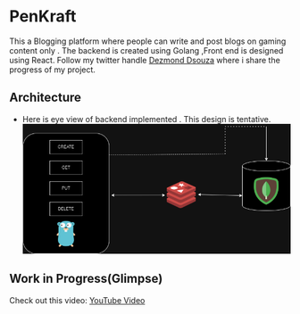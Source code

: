 # PenKraft
This a  Blogging platform where people can write and post blogs on gaming content only . The backend is created using Golang ,Front end is designed using React.
Follow my twitter handle [Dezmond Dsouza](https://x.com/I_Dsouza7697) where i share the progress of my project.


## Architecture
- Here is eye view of backend implemented . This design is tentative.
![](https://github.com/Ivan2001otp/PenKraft/blob/main/PenCraft-Backend/architect.png)


## Work in Progress(Glimpse)
Check out this video: [YouTube Video](https://youtu.be/AJGj6S2Sjc0)



